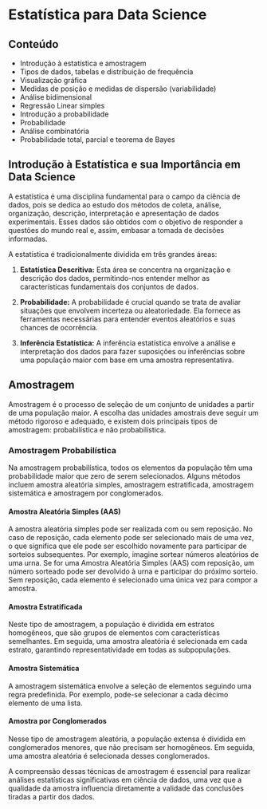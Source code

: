 # **Estatística para Data Science**

## Conteúdo

- Introdução à estatística e amostragem
- Tipos de dados, tabelas e distribuição de frequência
- Visualização gráfica
- Medidas de posição e medidas de dispersão (variabilidade)
- Análise bidimensional
- Regressão Linear simples
- Introdução a probabilidade
- Probabilidade
- Análise combinatória
- Probabilidade total, parcial e teorema de Bayes

## Introdução à Estatística e sua Importância em Data Science

A estatística é uma disciplina fundamental para o campo da ciência de dados, pois se dedica ao estudo dos métodos de coleta, análise, organização, descrição, interpretação e apresentação de dados experimentais. Esses dados são obtidos com o objetivo de responder a questões do mundo real e, assim, embasar a tomada de decisões informadas.

A estatística é tradicionalmente dividida em três grandes áreas:

1. **Estatística Descritiva:** Esta área se concentra na organização e descrição dos dados, permitindo-nos entender melhor as características fundamentais dos conjuntos de dados.

2. **Probabilidade:** A probabilidade é crucial quando se trata de avaliar situações que envolvem incerteza ou aleatoriedade. Ela fornece as ferramentas necessárias para entender eventos aleatórios e suas chances de ocorrência.

3. **Inferência Estatística:** A inferência estatística envolve a análise e interpretação dos dados para fazer suposições ou inferências sobre uma população maior com base em uma amostra representativa.

## Amostragem

Amostragem é o processo de seleção de um conjunto de unidades a partir de uma população maior. A escolha das unidades amostrais deve seguir um método rigoroso e adequado, e existem dois principais tipos de amostragem: probabilística e não probabilística.

### Amostragem Probabilística

Na amostragem probabilística, todos os elementos da população têm uma probabilidade maior que zero de serem selecionados. Alguns métodos incluem amostra aleatória simples, amostragem estratificada, amostragem sistemática e amostragem por conglomerados.

#### Amostra Aleatória Simples (AAS)

A amostra aleatória simples pode ser realizada com ou sem reposição. No caso de reposição, cada elemento pode ser selecionado mais de uma vez, o que significa que ele pode ser escolhido novamente para participar de sorteios subsequentes. Por exemplo, imagine sortear números aleatórios de uma urna. Se for uma Amostra Aleatória Simples (AAS) com reposição, um número sorteado pode ser devolvido à urna e participar do próximo sorteio. Sem reposição, cada elemento é selecionado uma única vez para compor a amostra.

#### Amostra Estratificada

Neste tipo de amostragem, a população é dividida em estratos homogêneos, que são grupos de elementos com características semelhantes. Em seguida, uma amostra aleatória é selecionada em cada estrato, garantindo representatividade em todas as subpopulações.

#### Amostra Sistemática

A amostragem sistemática envolve a seleção de elementos seguindo uma regra predefinida. Por exemplo, pode-se selecionar a cada décimo elemento de uma lista.

#### Amostra por Conglomerados

Nesse tipo de amostragem aleatória, a população extensa é dividida em conglomerados menores, que não precisam ser homogêneos. Em seguida, uma amostra aleatória é selecionada desses conglomerados.

A compreensão dessas técnicas de amostragem é essencial para realizar análises estatísticas significativas em ciência de dados, uma vez que a qualidade da amostra influencia diretamente a validade das conclusões tiradas a partir dos dados.
